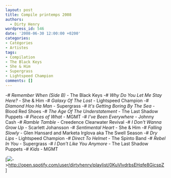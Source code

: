 ```yaml
---
layout: post
title: Compile printemps 2008
authors:
  - Dirty Henry
wordpress_id: 546
date: '2008-06-30 12:00:00 +0200'
categories:
- Catégories
- Artistes
tags:
- Compilation
- The Black Keys
- She & Him
- Supergrass
- Lightspeed Champion
comments: []
---
```

-# *Remember When (Side B)* - The Black Keys
-# *Why Do You Let Me Stay Here?* - She & Him
-# *Galaxy Of The Lost* - Lightspeed Champion
-# *Diamond Hoo Ha Man* - Supergrass
-# *It's Getting Boring By The Sea* - Blood Red Shoes
-# *The Age Of The Understatement* - The Last Shadow Puppets
-# *Pieces of What* - MGMT
-# *I've Been Everywhere* - Johnny Cash
-# *Ramble Tamble* - Creedence Clearwater Revival
-# *I Don't Wanna Grow Up* - Scarlett Johansson
-# *Sentimental Heart* - She & Him
-# *Falling Slowly* - Glen Hansard and Marketa Irglova aka The Swell Season
-# *Dry Lips* - Lightspeed Champion
-# *Direct To Helmet* - The Spinto Band
-# *Rebel In You* - Supergrass
-# *I Don't Like You Anymore* - The Last Shadow Puppets
-# *Kids* - MGMT

[<img src="/squelettes/images/spotify-button.png" />->http://open.spotify.com/user/dirtyhenry/playlist/0KuVlvdrbsEHqfe8GicspZ]
